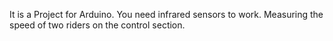 ﻿It is a Project for Arduino. You need infrared sensors to work. Measuring the speed of two riders on the control section.